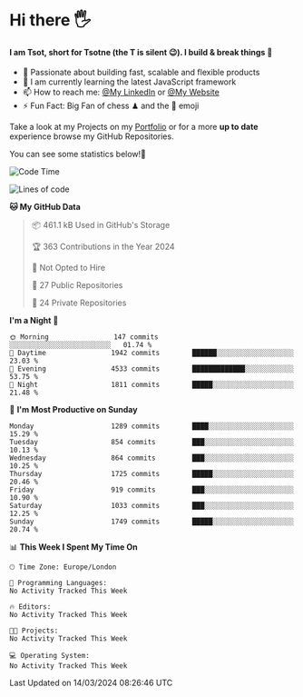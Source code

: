 # Hi there :raised_hand_with_fingers_splayed:
#### I am Tsot, short for Tsotne (the T is silent :wink:). I build & break things :space_invader:
- :telescope: Passionate about building fast, scalable and flexible products
- :seedling: I am currently learning the latest JavaScript framework 
- :mailbox: How to reach me: [@My LinkedIn](https://www.linkedin.com/in/tsotne-gvadzabia/) or [@My Website](https://tsotne.co.uk/contact)
- :zap: Fun Fact: Big Fan of chess ♟ and the 👾 emoji

Take a look at my Projects on my [Portfolio](https://tsotne.co.uk/) or for a more **up to date** experience browse my GitHub Repositories.

You can see some statistics below!:space_invader:
<!--START_SECTION:waka-->
![Code Time](http://img.shields.io/badge/Code%20Time-761%20hrs%202%20mins-blue)

![Lines of code](https://img.shields.io/badge/From%20Hello%20World%20I%27ve%20Written-4.8%20million%20lines%20of%20code-blue)

**🐱 My GitHub Data** 

> 📦 461.1 kB Used in GitHub's Storage 
 > 
> 🏆 363 Contributions in the Year 2024
 > 
> 🚫 Not Opted to Hire
 > 
> 📜 27 Public Repositories 
 > 
> 🔑 24 Private Repositories 
 > 
**I'm a Night 🦉** 

```text
🌞 Morning                147 commits         ░░░░░░░░░░░░░░░░░░░░░░░░░   01.74 % 
🌆 Daytime                1942 commits        ██████░░░░░░░░░░░░░░░░░░░   23.03 % 
🌃 Evening                4533 commits        █████████████░░░░░░░░░░░░   53.75 % 
🌙 Night                  1811 commits        █████░░░░░░░░░░░░░░░░░░░░   21.48 % 
```
📅 **I'm Most Productive on Sunday** 

```text
Monday                   1289 commits        ████░░░░░░░░░░░░░░░░░░░░░   15.29 % 
Tuesday                  854 commits         ███░░░░░░░░░░░░░░░░░░░░░░   10.13 % 
Wednesday                864 commits         ███░░░░░░░░░░░░░░░░░░░░░░   10.25 % 
Thursday                 1725 commits        █████░░░░░░░░░░░░░░░░░░░░   20.46 % 
Friday                   919 commits         ███░░░░░░░░░░░░░░░░░░░░░░   10.90 % 
Saturday                 1033 commits        ███░░░░░░░░░░░░░░░░░░░░░░   12.25 % 
Sunday                   1749 commits        █████░░░░░░░░░░░░░░░░░░░░   20.74 % 
```


📊 **This Week I Spent My Time On** 

```text
🕑︎ Time Zone: Europe/London

💬 Programming Languages: 
No Activity Tracked This Week

🔥 Editors: 
No Activity Tracked This Week

🐱‍💻 Projects: 
No Activity Tracked This Week

💻 Operating System: 
No Activity Tracked This Week
```


 Last Updated on 14/03/2024 08:26:46 UTC
<!--END_SECTION:waka-->
